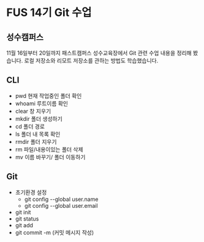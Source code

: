 # FUS 14기 Git 수업
## 성수캠퍼스
11월 16일부터 20일까지 패스트캠퍼스 성수교육장에서 Git 관련 수업 내용을 정리해 봤습니다.
로컬 저장소와 리모트 저장소를 관하는 방법도 학습했습니다.

## CLI
- pwd 현재 작업중인 폴더 확인
- whoami 루트이름 확인
- clear 창 지우기
- mkdir 폴더 생성하기
- cd 폴더 경로
- ls 폴더 내 목록 확인
- rmdir 폴더 지우기
- rm 파일/내용이있는 폴더 삭제
- mv 이름 바꾸기/ 폴더 이동하기

## Git
- 초기환경 설정
   - git config --global user.name
   - git config --global user.email
 - git init
 - git status
 - git add
 - git commit -m (커밋 메시지 작성)
